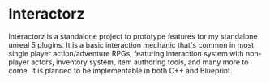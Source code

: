 # Interactorz

Interactorz is a standalone project to prototype features for my standalone unreal 5 plugins. It is a basic interaction mechanic that's common in most single player action/adventure RPGs, featuring interaction system with non-player actors, inventory system, item authoring tools, and many more to come. It is planned to be implementable in both C++ and Blueprint.
